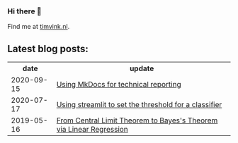 ### Hi there 👋

Find me at [timvink.nl](https://www.timvink.nl).

## Latest blog posts:

<table style="width:100%">
  <tr>
    <th>date</th>
    <th>update</th>
  </tr>
<!-- BLOG-POST-LIST:START -->
<tr><td>2020-09-15</td><td><a href="https://www.timvink.nl/mkdocs-for-tech-doc/">Using MkDocs for technical reporting</a></td></tr>
<tr><td>2020-07-17</td><td><a href="https://www.timvink.nl/streamlit-threshold-app/">Using streamlit to set the threshold for a classifier</a></td></tr>
<tr><td>2019-05-16</td><td><a href="https://www.timvink.nl/central-limit-theorem/">From Central Limit Theorem to Bayes's Theorem via Linear Regression</a></td></tr>

<!-- BLOG-POST-LIST:END -->
</table>
